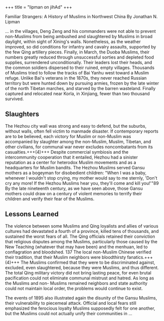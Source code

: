 +++
title = "lipman on jihAd"
+++

Familiar Strangers: A History of Muslims in Northwest China
By Jonathan N. Lipman

... in the villages, Deng Zeng and his commanders were not able to prevent non-Muslims from being ambushed and slaughtered by Muslims in broad daylight, within sight of Xining's walls. Nonetheless, as the weather improved, so did conditions for infantry and cavalry assaults, supported by the few Qing artillery pieces. Finally, in March, the Duoba Muslims, their numbers greatly reduced through unsuccessful sorties and depleted food supplies, surrendered unconditionally. Their leaders lost their heads, and the common soldiers dispersed to their ruined, empty villages. Thousands of Muslims tried to follow the tracks of Bai Yanhu west toward a Muslim refuge. Unlike Bai's veterans in the 1870s, they never reached Russian territory but were hunted down by pursuing armies, frozen by the late winter of the north Tibetan marches, and starved by the barren wasteland. Finally captured and relocated near Korla, in Xinjiang, fewer than two thousand survived.

## Slaughters
The Hezhou city wall was strong and easy to defend, but the suburbs, without walls, often fell victim to manmade disaster. If contemporary reports are to be believed, each victory for Muslim or non-Muslim was accompanied by slaughter among the non-Muslim, Muslim, Tibetan, and other civilians, for communal war never excludes noncombatants from its casualties.+++(4)+++ Despite commercial symbiosis and the intercommunity cooperation that it entailed, Hezhou had a sinister reputation as a center for heterodox Muslim movements and as a headquarters for Muslim bandits. The Hezhou Muslims served Gansu mothers as a bogeyman for disobedient children: "When I was a baby, whenever I wouldn't stop crying, my mother would say to me sternly, 'Don't cry any more! If the Hezhou Muslims hear you, they'll come and kill you!'"89 By the late nineteenth century, as we have seen above, those Gansu mothers could draw on a century of violent memories to terrify their children and verify their fear of the Muslims.


## Lessons Learned
The violence between some Muslims and Qing loyalists and allies of various cultures had devastated a fourth of a province, killed tens of thousands, and sustained the worst fears of all. The Qing officials retained their conviction that religious disputes among the Muslims, particularly those caused by the New Teaching (whatever that may have been) and the menhuan, led to conflagration and bloodshed. 137 The local non-Muslim Chinese verified their tradition, that their Muslim neighbors were bloodthirsty fanatics.+++(4)+++ The Muslims confirmed that they were to be discriminated against, excluded, even slaughtered, because they were Muslims, and thus different. The total Qing military victory did not bring lasting peace, for even brutal pacification could not eliminate communal mistrust and hatred. As long as the Muslims and non- Muslims remained neighbors and state authority could not maintain local order, the problems would continue to exist.

The events of 1895 also illustrated again the disunity of the Gansu Muslims, their vulnerability to piecemeal attack. Official and local fears still emphasized the ferocious loyalty Muslims supposedly felt for one another, but the Muslims could not actually unify their communities in ...

